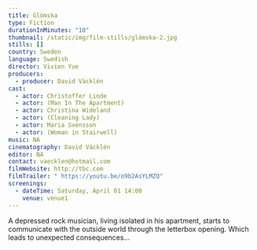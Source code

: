 ```yaml
---
title: Glömska
type: Fiction
durationInMinutes: "10"
thumbnail: /static/img/film-stills/glömska-2.jpg
stills: []
country: Sweden
language: Swedish
director: Vivien Yue
producers:
  - producer: David Väcklén
cast:
  - actor: Christoffer Linde
  - actor: (Man In The Apartment)
  - actor: Christina Wideland
  - actor: (Cleaning Lady)
  - actor: Maria Svensson
  - actor: (Woman in Stairwell)
music: NA
cinematography: David Väcklén
editor: NA
contact: vaecklen@hotmail.com
filmWebsite: http://tbc.com
filmTrailer: " https://youtu.be/o9b2AsYLMZQ"
screenings:
  - dateTime: Saturday, April 01 14:00
    venue: venue1
---
```

A depressed rock musician, living isolated in his apartment, starts to communicate with the outside world through the letterbox opening. Which leads to unexpected consequences...